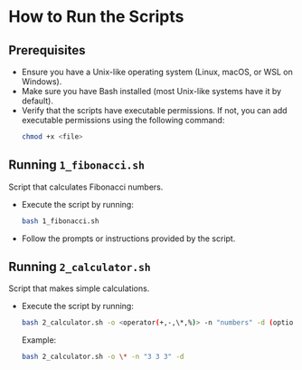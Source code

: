 # How to Run the Scripts

## Prerequisites
- Ensure you have a Unix-like operating system (Linux, macOS, or WSL on Windows).
- Make sure you have Bash installed (most Unix-like systems have it by default).
- Verify that the scripts have executable permissions. If not, you can add executable permissions using the following command:
    ```bash
    chmod +x <file>
    ```

## Running `1_fibonacci.sh`
Script that calculates Fibonacci numbers.

- Execute the script by running:
     ```bash
     bash 1_fibonacci.sh
     ```
- Follow the prompts or instructions provided by the script.


## Running `2_calculator.sh`
Script that makes simple calculations.

- Execute the script by running:
     ```bash
     bash 2_calculator.sh -o <operator(+,-,\*,%)> -n "numbers" -d (optional)
     ```
    Example:
    ```bash
    bash 2_calculator.sh -o \* -n "3 3 3" -d
    ```
